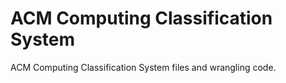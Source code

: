 # ACM Computing Classification System
ACM Computing Classification System files and wrangling code.
